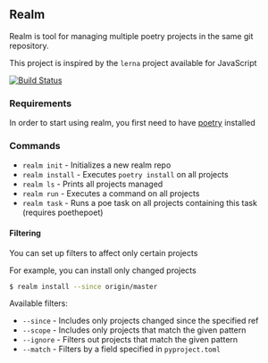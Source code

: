 ## Realm
Realm is tool for managing multiple poetry projects in the same git repository.

This project is inspired by the `lerna` project available for JavaScript

[![Build Status](https://github.com/orlevii/realm/actions/workflows/build.yml/badge.svg?branch=main)](https://github.com/orlevii/realm/actions/workflows/build.yml?query=branch%3Amain)

### Requirements
In order to start using realm, you first need to have [poetry](https://github.com/python-poetry/poetry) installed

### Commands
* <code>realm init</code> - Initializes a new realm repo
* <code>realm install</code> - Executes `poetry install` on all projects
* <code>realm ls</code> - Prints all projects managed
* <code>realm run</code> - Executes a command on all projects
* <code>realm task</code> - Runs a poe task on all projects containing this task (requires poethepoet)

#### Filtering
You can set up filters to affect only certain projects

For example, you can install only changed projects 
```bash
$ realm install --since origin/master
```

Available filters:
* <code>--since</code> - Includes only projects changed since the specified ref
* <code>--scope</code> - Includes only projects that match the given pattern
* <code>--ignore</code> - Filters out projects that match the given pattern
* <code>--match</code> - Filters by a field specified in `pyproject.toml`
